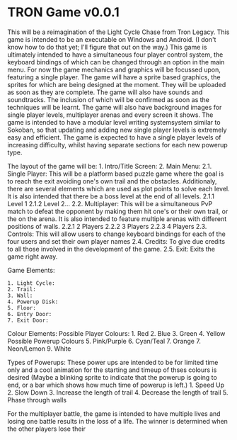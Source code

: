 # TRON Game  v0.0.1
This will be a reimagination of the Light Cycle Chase from Tron Legacy.
This game is intended to be an executable on Windows and Android. (I don't know how to do that yet; I'll figure that out on the way.)
This game is ultimately intended to have a simultaneous four player control system, the keyboard bindings of which can be changed through an option in the main menu. For now the game mechanics and graphics will be focussed upon, featuring a single player.
The game will have a sprite based graphics, the sprites for which are being designed at the moment. They will be uploaded as soon as they are complete.
The game will also have sounds and soundtracks. The inclusion of which will be confirmed as soon as the techniques will be learnt.
The game will also have background images for single player levels, multiplayer arenas and every screen it shows.
The game is intended to have a modular level writing systemsystem similar to Sokoban, so that updating and adding new single player levels is extremely easy and efficient.
The game is expected to have a single player levels of increasing difficulty, whilst having separate sections for each new powerup type.

The layout of the game will be:
    1. Intro/Title Screen:
    2. Main Menu:
        2.1. Single Player: This will be a platform based puzzle game where the goal is to reach the exit avoiding one's own trail and the obstacles. Additionaly, there are several elements which are used as plot points to solve each level. It is also intended that there be a boss level at the end of all levels.
            2.1.1 Level 1
            2.1.2 Level 2...
        2.2. Multiplayer: This will be a simultaneous PvP match to defeat the opponent by making them hit one's or their own trail, or the on the arena. It is also intended to feature multiple arenas with different positions of walls.
            2.2.1 2 Players
            2.2.2 3 Players
            2.2.3 4 Players
        2.3. Controls: This will allow users to change keyboard bindings for each of the four users and set their own player names
        2.4. Credits: To give due credits to all those involved in the development of the game.
        2.5. Exit: Exits the game right away.
    
Game Elements:
    
    1. Light Cycle:
    2. Trail:
    3. Wall:
    4. Powerup Disk:
    5. Floor:
    6. Entry Door:
    7. Exit Door:
    
Colour Elements:
    Possible Player Colours:
        1. Red
        2. Blue
        3. Green
        4. Yellow
    Possible Powerup Colours
        5. Pink/Purple
        6. Cyan/Teal
        7. Orange
        7. Neon/Lemon
        9. White
    
Types of Powerups:
    These power ups are intended to be for limited time only and a cool animation for the starting and timeup of thses colours is desired (Maybe a blinking sprite to indicate that the powerup is going to end, or a bar which shows how much time of powerup is left.)
        1. Speed Up
        2. Slow Down
        3. Increase the length of trail
        4. Decrease the length of trail
        5. Phase through walls
     
For the multiplayer battle, the game is intended to have multiple lives and losing one battle results in the loss of a life. The winner is determined when the other players lose their
